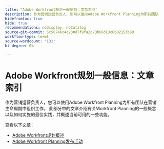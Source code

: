 ```yaml
---
title: “Adobe Workfront规划一般信息：文章索引”
description: 作为营销运营负责人，您可以使用Adobe Workfront Planning为所有团队在营销生命周期中组织工作。 此部分中的文章介绍有关Workfront Planning的一般概念以及如何实施的最佳实践，并概述当前可用的一些功能。
hidefromtoc: true
hide: true
recommendations: noDisplay, noCatalog
source-git-commit: 6c50746c4c230d7f9fa2c73b66d13c8b02153b89
workflow-type: tm+mt
source-wordcount: '131'
ht-degree: 0%

---
```


# Adobe Workfront规划一般信息：文章索引

作为营销运营负责人，您可以使用Adobe Workfront Planning为所有团队在营销生命周期中组织工作。 此部分中的文章介绍有关Workfront Planning的一般概念以及如何实施的最佳实践，并概述当前可用的一些功能。

查看以下文章：

* [Adobe Workfront规划概述](/help/quicksilver/planning/general/planning-overview.md)
* [Adobe Workfront Planning发布活动](/help/quicksilver/planning/general/release-activity.md)